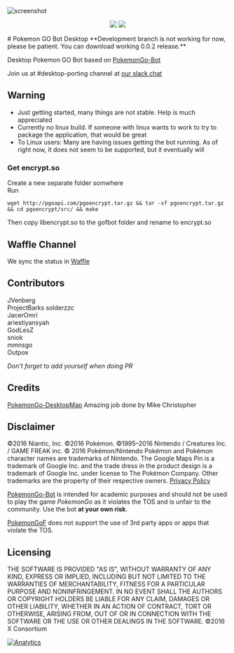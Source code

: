 ![screenshot](http://i.imgur.com/tzMaWv4.png)
<p align="center">
  <a href="https://github.com/PokemonGoF/PokemonGo-Bot-Desktop/releases/download/v0.0.2-alpha/PikaBot-0.2-alpha-mac.zip"><img src="http://i.imgur.com/pRNJGt6.png"></a> 
  <a href="https://github.com/PokemonGoF/PokemonGo-Bot-Desktop/releases/download/v0.0.2-alpha/PikaBot-0.2-alpha-win.zip"><img src="http://i.imgur.com/CSz91B9.png"></a>
</p>
# Pokemon GO Bot Desktop
**Development branch is not working for now, please be patient. You can download working 0.0.2 release.**

Desktop Pokemon GO Bot based on [PokemonGo-Bot](https://github.com/PokemonGoF/PokemonGo-Bot)  

Join us at #desktop-porting channel at [our slack chat](https://pokemongo-bot.herokuapp.com/)


## Warning
 - Just getting started, many things are not stable. Help is much appreciated
 - Currently no linux build. If someone with linux wants to work to try to package the application, that would be great
 - To Linux users: Many are having issues getting the bot running. As of right now, it does not seem to be supported, but it eventually will

### Get encrypt.so
Create a new separate folder somwhere  
Run  
```
wget http://pgoapi.com/pgoencrypt.tar.gz && tar -xf pgoencrypt.tar.gz && cd pgoencrypt/src/ && make
```
Then copy libencrypt.so to the gofbot folder and rename to encrypt.so

## Waffle Channel
We sync the status in [Waffle](https://waffle.io/PokemonGoF/PokemonGo-Bot-Desktop)

## Contributors
JVenberg  
ProjectBarks 
solderzzc  
JacerOmri  
ariestiyansyah  
GodLesZ  
sniok  
mmnsgo  
Outpox

*Don't forget to add yourself when doing PR*

## Credits
[PokemonGo-DesktopMap](https://github.com/mchristopher/PokemonGo-DesktopMap) Amazing job done by  Mike Christopher

## Disclaimer
©2016 Niantic, Inc. ©2016 Pokémon. ©1995–2016 Nintendo / Creatures Inc. / GAME FREAK inc. © 2016 Pokémon/Nintendo Pokémon and Pokémon character names are trademarks of Nintendo. The Google Maps Pin is a trademark of Google Inc. and the trade dress in the product design is a trademark of Google Inc. under license to The Pokémon Company. Other trademarks are the property of their respective owners.
[Privacy Policy](http://www.pokemon.com/us/privacy-policy/)

[PokemonGo-Bot](https://github.com/PokemonGoF/PokemonGo-Bot) is intended for academic purposes and should not be used to play the game *PokemonGo* as it violates the TOS and is unfair to the community. Use the bot **at your own risk**.

[PokemonGoF](https://github.com/PokemonGoF) does not support the use of 3rd party apps or apps that violate the TOS.

## Licensing
THE SOFTWARE IS PROVIDED "AS IS", WITHOUT WARRANTY OF ANY KIND, EXPRESS OR IMPLIED, INCLUDING BUT NOT LIMITED TO THE WARRANTIES OF MERCHANTABILITY, FITNESS FOR A PARTICULAR PURPOSE AND NONINFRINGEMENT. IN NO EVENT SHALL THE AUTHORS OR COPYRIGHT HOLDERS BE LIABLE FOR ANY CLAIM, DAMAGES OR OTHER LIABILITY, WHETHER IN AN ACTION OF CONTRACT, TORT OR OTHERWISE, ARISING FROM, OUT OF OR IN CONNECTION WITH THE SOFTWARE OR THE USE OR OTHER DEALINGS IN THE SOFTWARE.
©2016 X Consortium

[![Analytics](https://ga-beacon.appspot.com/UA-81468120-1/desktop-welcome-page)](https://github.com/igrigorik/ga-beacon)
